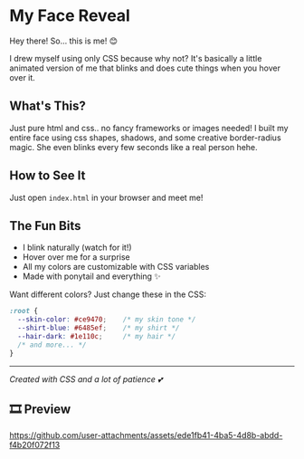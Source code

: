 # My Face Reveal

Hey there! So... this is me! 😊 

I drew myself using only CSS because why not? It's basically a little animated version of me that blinks and does cute things when you hover over it.

## What's This?

Just pure html and css.. no fancy frameworks or images needed! I built my entire face using css shapes, shadows, and some creative border-radius magic. She even blinks every few seconds like a real person hehe.

## How to See It

Just open `index.html` in your browser and meet me! 

## The Fun Bits

- I blink naturally (watch for it!)
- Hover over me for a surprise
- All my colors are customizable with CSS variables
- Made with ponytail and everything ✨

Want different colors? Just change these in the CSS:

```css
:root {
  --skin-color: #ce9470;    /* my skin tone */
  --shirt-blue: #6485ef;    /* my shirt */
  --hair-dark: #1e110c;     /* my hair */
  /* and more... */
}
```

---

*Created with CSS and a lot of patience 💕*

## 🎞️ Preview

https://github.com/user-attachments/assets/ede1fb41-4ba5-4d8b-abdd-f4b20f072f13

